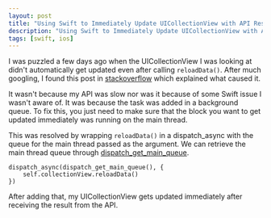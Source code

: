 ```yaml
---
layout: post
title: "Using Swift to Immediately Update UICollectionView with API Result"
description: "Using Swift to Immediately Update UICollectionView with API Result"
tags: [swift, ios]
---
```


I was puzzled a few days ago when the UICollectionView I was looking at didn't automatically get updated even after calling ```reloadData()```. After much googling, I found this post in [stackoverflow](http://stackoverflow.com/questions/14804359/uicollectionview-doesnt-update-immediately-when-calling-reloaddata-but-randoml) which explained what caused it.

It wasn't because my API was slow nor was it because of some Swift issue I wasn't aware of. It was because the task was added in a background queue. To fix this, you just need to make sure that the block you want to get updated immediately was running on the main thread.

This was resolved by wrapping ```reloadData()``` in a dispatch_async with the queue for the main thread passed as the argument. We can retrieve the main thread queue through [dispatch_get_main_queue](https://developer.apple.com/library/mac/documentation/Performance/Reference/GCD_libdispatch_Ref/index.html#//apple_ref/doc/uid/TP40008079-CH2-SW11).

    dispatch_async(dispatch_get_main_queue(), {
        self.collectionView.reloadData()
    })


After adding that, my UICollectionView gets updated immediately after receiving the result from the API.